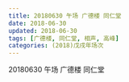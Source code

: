 ```yaml
---
title: 20180630 午场 广德楼 同仁堂
date: 2018-06-30
updated: 2018-06-30
tags: [广德楼, 同仁堂, 相声, 高峰]
categories: (2018)戊戌年场次 
---
```

20180630 午场 广德楼 同仁堂

